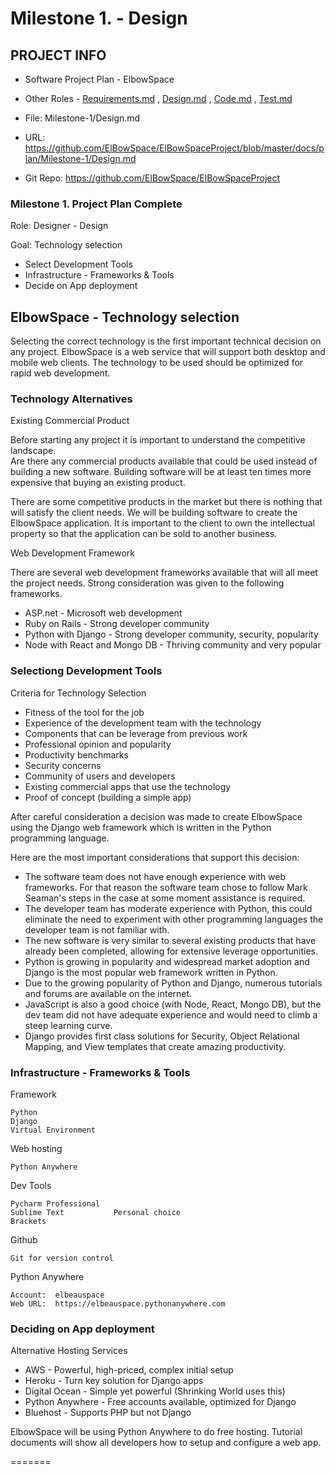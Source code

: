 
# Milestone 1. - Design


## PROJECT INFO

* Software Project Plan - ElbowSpace

* Other Roles - [Requirements.md](Requirements.md)
, [Design.md](Design.md)
, [Code.md](Code.md)
, [Test.md](Test.md)

* File: Milestone-1/Design.md

* URL: https://github.com/ElBowSpace/ElBowSpaceProject/blob/master/docs/plan/Milestone-1/Design.md

* Git Repo: https://github.com/ElBowSpace/ElBowSpaceProject




### Milestone 1. Project Plan Complete



Role: Designer - Design

Goal: Technology selection

* Select Development Tools
* Infrastructure - Frameworks & Tools
* Decide on App deployment



## ElbowSpace - Technology selection

Selecting the correct technology is the first important technical decision on any project.
ElbowSpace is a web service that will support both desktop and mobile web clients.
The technology to be used should be optimized for rapid web development.

### Technology Alternatives

Existing Commercial Product 

Before starting any project it is important to understand the competitive landscape.  
Are there any commercial products available that could be used instead of building a new
software. Building software will be at least ten times more expensive that buying an
existing product.

There are some competitive products in the market but there is nothing that will satisfy 
the client needs.  We will be building software to create the ElbowSpace application.
It is important to the client to own the intellectual property so that the application can be
sold to another business.

Web Development Framework

There are several web development frameworks available that will all meet the project needs.
Strong consideration was given to the following frameworks.

* ASP.net - Microsoft web development 
* Ruby on Rails - Strong developer community
* Python with Django - Strong developer community, security, popularity
* Node with React and Mongo DB - Thriving community and very popular


### Selectiong Development Tools

Criteria for Technology Selection

* Fitness of the tool for the job
* Experience of the development team with the technology
* Components that can be leverage from previous work
* Professional opinion and popularity
* Productivity benchmarks
* Security concerns
* Community of users and developers
* Existing commercial apps that use the technology
* Proof of concept (building a simple app)

After careful consideration a decision was made to create ElbowSpace using the Django
web framework which is written in the Python programming language.

Here are the most important considerations that support this decision:

* The software team does not have enough experience with web frameworks. 
For that reason the software team chose to follow Mark Seaman's steps in the case at some moment assistance
is required.
* The developer team has moderate experience with Python, this could eliminate the need to experiment 
with other programming languages the developer team is not familiar with.
* The new software is very similar to several existing products that have already been
completed, allowing for extensive leverage opportunities.
* Python is growing in popularity and widespread market adoption and Django is the most
popular web framework written in Python.
* Due to the growing popularity of Python and Django, numerous tutorials and forums are 
available on the internet.
* JavaScript is also a good choice (with Node, React, Mongo DB), but the dev team did not
have adequate experience and would need to climb a steep learning curve.
* Django provides first class solutions for Security, Object Relational Mapping, and 
View templates that create amazing productivity.


### Infrastructure - Frameworks & Tools

Framework

    Python 
    Django 
    Virtual Environment
    
Web hosting

    Python Anywhere
    
Dev Tools

    Pycharm Professional  
    Sublime Text           Personal choice
    Brackets 
    
Github

    Git for version control
   
Python Anywhere

    Account:  elbeauspace
    Web URL:  https://elbeauspace.pythonanywhere.com
    

### Deciding on App deployment

Alternative Hosting Services

* AWS - Powerful, high-priced, complex initial setup
* Heroku - Turn key solution for Django apps
* Digital Ocean - Simple yet powerful (Shrinking World uses this)
* Python Anywhere - Free accounts available, optimized for Django
* Bluehost - Supports PHP but not Django

ElbowSpace will be using Python Anywhere to do free hosting.  Tutorial documents will show
all developers how to setup and configure a web app.

=======

